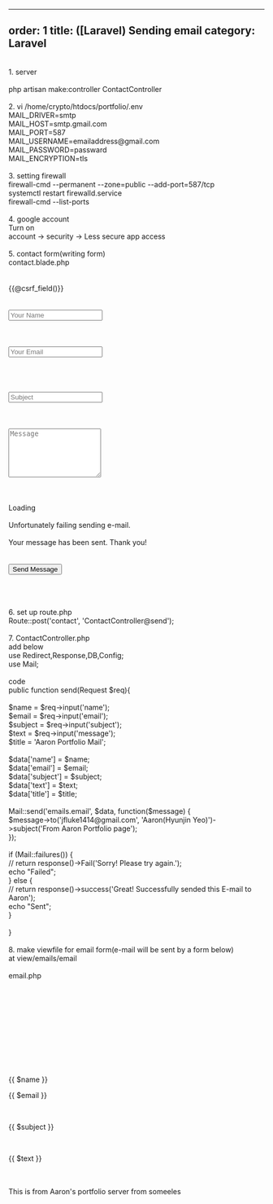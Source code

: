 ---
 order: 1
 title: ([Laravel) Sending email
 category: Laravel
 ---

 <br>
 1. server<br><br>
 php artisan make:controller ContactController<br>
 <br>
 2. vi /home/crypto/htdocs/portfolio/.env<br>
 MAIL_DRIVER=smtp<br>
 MAIL_HOST=smtp.gmail.com<br>
 MAIL_PORT=587<br>
 MAIL_USERNAME=emailaddress@gmail.com<br>
 MAIL_PASSWORD=passward<br>
 MAIL_ENCRYPTION=tls<br>
 <br>
 3. setting firewall<br>
 firewall-cmd --permanent --zone=public --add-port=587/tcp<br>
 systemctl restart firewalld.service<br>
 firewall-cmd --list-ports<br>
 <br>
 4. google account<br>
 Turn on<br>
 account -> security -> Less secure app access<br>
 <br>
 5. contact form(writing form)<br>
 contact.blade.php<br>
 <br>
 <form action="contact" method="post" role="form" class="php-email-form"><br>
     {{@csrf_field()}}<br>
       <div class="form-row"><br>
 	<div class="col-md-6 form-group"><br>
 	  <input type="text" name="name" class="form-control" id="name" placeholder="Your Name" data-rule="minlen:4" data-msg="Please enter at least 4 chars" /><br>
 	  <div class="validate"></div><br>
 	</div><br>
 	<div class="col-md-6 form-group"><br>
 	  <input type="email" class="form-control" name="email" id="email" placeholder="Your Email" data-rule="email" data-msg="Please enter a valid email" /><br>
 	  <div class="validate"></div><br>
 	</div><br>
       </div><br>
       <div class="form-group"><br>
 	<input type="text" class="form-control" name="subject" id="subject" placeholder="Subject" data-rule="minlen:4" data-msg="Please enter at least 8 chars of subject" /><br>
 	<div class="validate"></div><br>
       </div><br>
       <div class="form-group"><br>
 	<textarea class="form-control" name="message" rows="6" data-rule="required" data-msg="Please write something for us" placeholder="Message"></textarea><br>
 	<div class="validate"></div><br>
       </div><br>
       <div class="mb-3"><br>
 	<div class="loading">Loading</div><br>
 	<div class="error-message">Unfortunately failing sending e-mail.</div><br>
 	<div class="sent-message">Your message has been sent. Thank you!</div><br>
       </div><br>
       <div class="text-center"><button type="submit">Send Message</button></div><br>
     </form><br>
 <br>
 6. set up route.php<br>
 Route::post('contact', 'ContactController@send');<br>
 <br>
 7. ContactController.php<br>
 add below<br>
 use Redirect,Response,DB,Config;<br>
 use Mail;<br>
 <br>
 code<br>
 public function send(Request $req){<br>
         <br>
         $name = $req->input('name');<br>
         $email = $req->input('email');<br>
         $subject = $req->input('subject');<br>
         $text = $req->input('message');<br>
         $title = 'Aaron Portfolio Mail';<br>
        <br>
         $data['name'] = $name;<br>
         $data['email'] = $email;<br>
         $data['subject'] = $subject;<br>
         $data['text'] = $text;<br>
         $data['title'] = $title;<br>
         <br>
         Mail::send('emails.email', $data, function($message) {<br>
             $message->to('jfluke1414@gmail.com', 'Aaron(Hyunjin Yeo)')->subject('From Aaron Portfolio page');<br>
         });<br>
                 <br>
         if (Mail::failures()) {<br>
 //             return response()->Fail('Sorry! Please try again.');<br>
             echo "Failed";<br>
         } else {<br>
 //             return response()->success('Great! Successfully sended this E-mail to Aaron');<br>
             echo "Sent";<br>
         }<br>
                     <br>
     }<br>
 <br>
 8. make viewfile for email form(e-mail will be sent by a form below)<br>
 at view/emails/email<br>
 <br>
 email.php<br>
 <!DOCTYPE html><br>
 <html lang="en"><br>
 <br>
     <head><br>
       <meta charset="utf-8"><br>
       <meta content="width=device-width, initial-scale=1.0" name="viewport"><br>
     <br>
       <title>{{ $title }}</title><br>
 <br>
     </head><br>
         <body><br>
         	<p1>{{ $name }}</p1><br>
         	<p>{{ $email }}</p><br>
         	<p>{{ $subject }}</p><br>
         	<p>{{ $text }}</p><br>
         	<br>
         	<p1>This is from Aaron's portfolio server from someeles</p1><br>
     	</body><br>
 <br>
 </html><br>
 
